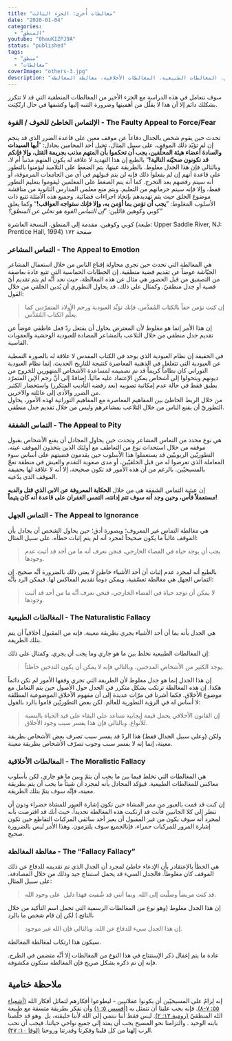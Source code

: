 ```yaml
---
title: "مغالطات أُخرى: الجزء الثالث"
date: "2020-01-04"
categories:
  - "المنطق"
youtube: "0hauKIZPJ9A"
status: "published"
tags:
  - "منطق"
  - "مغالطات"
coverImage: "others-3.jpg"
description: "مجموعة إضافية من المغالطات المنطقية: التماس الخوف، التماس المشاعر، التماس الشفقة، التماس الجهل، المغالطات الطبيعية، المغالطات الأخلاقية، مغالطة المغالطة."
---
```


سوف نتعامل في هذه الدراسة مع الجزء الأخير من المغالطات المنطقية التي قد لا تتكرر بشكلك دائم إلا أن هذا لا يقلّل من أهميتها وضرورة التنبه إليها وكشفها في حال ارتُكِبَت.

### الإلتماس الخاطئ للخوف / القوة - The Faulty Appeal to Force/Fear

تحدث حين يقوم شخص بالجدال دفاعاً عن موقف معين على قاعدة الضرر الذي قد ينجم إن لم تؤيّد ذلك الموقف. على سبيل المثال، تخيل أحد المحامين يجادل: ”**أيها السيدات والسادة أعضاء هيئة المحلّفين، يجب أن تحكموا بأن المتهم مذنب بجريمة القتل، وإلا فإنكم قد تكونون ضحيّته التالية!**“ بالطبع إن هذا التهديد لا علاقة له بكون المتهم مذنباً أم لا، وبالتالي فإن هذا الجدل مغلوط. بالطريقة عينها، يتم الضغط على التلاميذ ليؤمنوا بالتطور على قاعدة أنهم إن لم يفعلوا ذلك فإنه لن يتم قبولهم في أي من الجامعات المرموقة، أو أنه سيتم رفضهم بعد التخرج. كما أنه يتم الضغط على المعلمين ليقوموا بتعليم التطور فقط، وإلا فإنه سيتم حرمانهم من التعليم. ويتم منع معلمي المدارس الثانوية من مناقشة موضوع الخلق حيث يتم تهديدهم بإتخاذ اجراءات قضائية. وجميع هذه الأمثلة تتبع ذات الأسلوب المغلوط: ”**يجب أن تؤمن بما أؤمن به، وإلا فإنك ستواجه العواقب!**“ وكما يعلق كوبي وكوهين قائلين: ”_إن التماس القوة هو تخلي عن المنطق؟“_

كوبي وكوهين، مقدمة إلى المنطق، النسخة العاشرة (طبعة: Upper Saddle River, NJ: Prentice Hall, 1994) صفحة ١٧٢

### التماس المشاعر - The Appeal to Emotion

هي المغالطة التي تحدث حين تجري محاولة إقناع الناس من خلال استعمال المشاعر الجيّاشة عوضاً عن تقديم قضية منطقية. إن الخطابات الحماسية التي تتبع عادة بعاصفة من التصفيق من قبل الحضور هي مثال عن هذه المغالطة، حيث نجد أنَّه لم يتم تقديم أيّ قضية أو جدل منطقيّ. وكمثال على ذلك، قد يحاول التطوري أن يُدين الخلقي من خلال القول:

> إن كنت تؤمن حقاً بالكتاب المُقدَّس، فإنك تؤيِّد العبودية ورجم الأولاد المتمرّدين كما يعلِّم الكتاب المُقدَّس.

إن هذا الأمر إنما هو مغلوط لأن المعترض يحاول أن يفتعل ردّ فعل عاطفي عوضاً عن تقديم جدل منطقي من خلال التلاعب بالمشاعر المضادة للعبودية الوحشية والعقوبات القاسية.

في الحقيقة إن نظام العبودية الذي يوجد في الكتاب المقدس لا علاقة له بالصورة النمطية عن العبودية التي تتغلغل في الذهنية المعاصرة كنتيجة للتاريخ الحديث. إنما نظام العبودية التوراتي كان نظاماً كريماً قد تم تصميمه لمساعدة الأشخاص المتهورين للخروج من ديونهم ويتحولوا إلى أشخاص يمكن الإعتماد عليه مالياً. إضافةً إلى أنَّ رجم الإبن المتمرّد يطبق فقط في حالة عدم إمكانية تصويبه (بعد رفضه التأديب المتكرر) واستحضار الكثير من الضرر والأذى إلى عائلته والآخرين.  
من خلال الربط الخاطئ بين المفاهيم المعاصرة مع المفاهيم التوراتية لهذه الأمور، يحاول التطوريّ أن يقنع الناس من خلال التلاعب بمشاعرهم وليس من خلال تقديم جدل منطقي.

### التماس الشفقة - The Appeal to Pity

هي نوع محدد من التماس المشاعر وتحدث حين يحاول المجادل أن يقنع الأشخاص بقبول موقفه من خلال استحداث نوع من التعاطف مع أولئك الذين يتخذون الموقف عينه. التطوريّين الربوبيّين قد يستعملوا هذا الأسلوب حين يقدمون قضيتهم على أساس سوء المعاملة الذي تعرضوا له من قبل الخلقيّين، أو مدى صعوبة التقدم والعيش في منطقة تعجّ بالمسيحيّين. بالرغم من أن هذه الأمور قد تكون صحيحة، إلا أنه لا علاقة لها بحقيقة الموقف الذي يدّعيه.

إن عبثية التماس الشفقة هي من خلال **الحكاية المعروفة عن الابن الذي قتل والديه مستعملاً فأس، وحين وجد أنه سوف تتم إدانته، التمس الغفران على قاعدة أنه كان يتيماً!**

### التماس الجهل - The Appeal to Ignorance

هي مغالطة التماس غير المعروف؛ وبصورة أدق؛ حين يحاول الشخص أن يجادل بأن الموقف غالباً ما يكون صحيحاً لمجرد أنه لم يتم إثبات خطأه. على سبيل المثال:

> يجب أن يوجد حياة في الفضاء الخارجي، فنحن نعرف أنه ما من أحد قد أثبت عدم وجودها.

بالطبع أنه لمجرد عدم إثبات أن أحد الأشياء خاطئ لا يعني ذلك بالضرورة أنَّه صحيح. إن التماس الجهل هي مغالطة تعسّفية، ويمكن دوماً تقديم المعاكس لها. فيمكن الرد بأنَّه:

> لا يمكن أن توجد حياة في الفضاء الخارجي، فنحن نعرف أنَّه ما من أحد قد أثبت وجودها.

### المغالطات الطبيعية - The Naturalistic Fallacy

هي الجدل بأنه بما أن أحد الأشياء يجري بطريقة معينة، فإنه من المقبول أخلاقياً أن يتم بتلك الطريقة.

إن المغالطات الطبيعية تخلط بين ما هو جاري وما يجب أن يجري. وكمثال على ذلك:

> يوجد الكثير من الأشخاص المدخنين، وبالتالي فإنه لا يمكن أن يكون التدخين خاطئاً.

إن هذا الجدل إنما هو جدل مغلوط لأن الطريقة التي تجري وفقها الأمور لم تكن دائماً هكذا. إن هذه المغالطة ترتكب بشكل متكرر في الجدل حول الأصول حين يتم التعامل مع موضوع الأخلاق. فكما أشرنا في مرّات عديدة إلى أن مفهوم الأخلاق الموضوعية المطلقة لا أساس له في الرؤية التطورية للعالم. لكن بعض التطوريّين قاموا بالرد بالقول:

> إن القانون الأخلاقي يحمل قيمة إيجابية تساعد على البقاء على قيد الحياة بالنسبة للأنواع. وبالتالي فإن هذا يفسر سبب وجود الأخلاق.

ولكن (وعلى سبيل الجدال فقط) هذا الردّ قد يفسر سبب تصرف بعض الأشخاص بطريقة معينة، إنما إنه لا يفسر سبب وجوب تصرّف الأشخاص بطريقة معينة.

### المغالطات الأخلاقية - The Moralistic Fallacy

هي المغالطات التي تخلط فيما بين ما يجب أن يتمّ وبين ما هو جاري، لكن بأسلوب معاكس للمغالطات الطبيعية. فيؤكد المجادل بأنه لمجرد أن شيئاً ما يجب أن يتم بطريقة معينة، فإنَّه سوف يتمّ بتلك الطريقة.

إن كنت قد قمت بالعبور من ممر المشاة حين تكون إشارة العبور للمشاة خضراء ودون أن تنظر إلى كلا الجانبين فأنت قد ارتكبت هذه المغالطة تحديداً. حيث أنك قد افترضت بأنه لمجرد أنه سوف يكون من غير المقبول أن يعبر أحد سائقي المركبات التقاطع حين تكون إشارة المرور للمركبات حمراء، فإنالجميع سوف يلتزمون. وهذا الأمر ليس بالضرورة صحيح.


### مغالطة المغالطة - The “Fallacy Fallacy”

هي الخطأ بالإعتقادر بأن الإدعاء خاطئ لمجرد أن الجدل الذي تم تقديمه للدفاع عن ذلك الموقف كان مغلوطاً. فالجدل السيء قد يحمل استنتاج جيد وذلك من خلال المصادفة. على سبيل المثال:

>قد كنت مريضاً وصلّيت إلى الله. وبما أنني قد شُفيت فهذا دليل  على وجود الله.

إن هذا الجدل مغلوط (وهو نوع من المغالطات الرسمية التي تحمل اسم التأكيد من خلال الناتج.) لكن إن قام شخص ما بالرد،

>إن هذا الجدل سيء للدفاع عن الله. وبالتالي فإن الله غير موجود.

سيكون هذا ارتكاب لمغالطة المغالطة.

عادة ما يتم إغفال ذكر الإستنتاج في هذا النوع من المغالطات إلا أنَّه متضمن في الطرح. فإنه إن تم ذكره بشكل صريح فإن المغالطة ستكون مكشوفة.



## ملاحظة ختامية

إنه لِزامٌ على المسيحيّين أن يكونوا عقلانيين - ليطوعوا أفكارهم لتماثل أفكار الله [(أشعياء ٥٥: ٧-٨)](https://my.bible.com/bible/101/ISA.55.7-8). فإنه يجب علينا أن نتمثل به [(أفسس ٥: ١)](https://my.bible.com/bible/101/EPH.5.1) وأن نفكر بطريقة متسقة مع طبيعة الله المنطقيّ [(رومية ١٢: ٢)](https://my.bible.com/bible/101/ROM.12.2). ليس فقط أننا ننتمي إلى الله لأننا خليقته، بل  وهو قد خلّصنا بابنه الوحيد . والتزامنا نحو المسيح يجب أن يمتد إلى جميع نواحي حياتنا. فيجب أن نحب الرب إلهنا من كل قلبنا وفكرنا وقدرتنا وروحنا [(لوقا ١٠: ٢٧)](https://my.bible.com/bible/101/LK.10.27).
